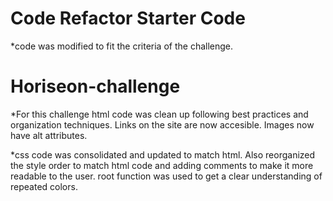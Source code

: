 # Code Refactor Starter Code
*code was modified to fit the criteria of the challenge.

# Horiseon-challenge

*For this challenge html code was clean up following best practices and organization techniques. Links on the site are now accesible. Images now have alt attributes.

*css code was consolidated and updated to match html. Also reorganized the style order to match html code and adding comments to make it more readable to the user. root function was used to get a clear understanding of repeated colors.
